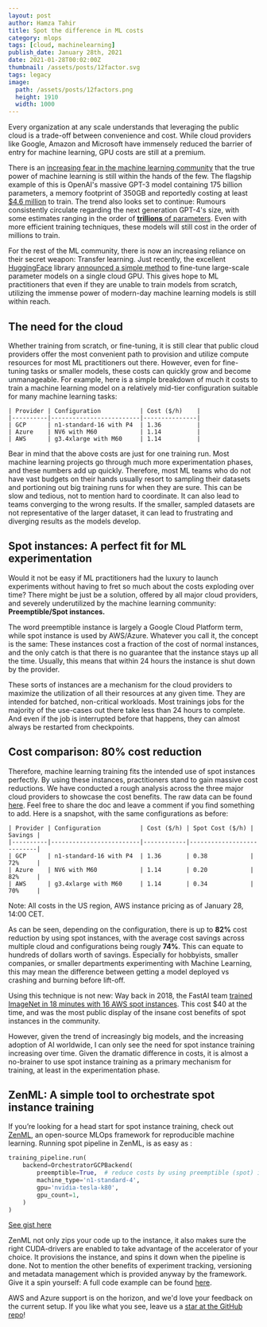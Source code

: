 ```yaml
---
layout: post
author: Hamza Tahir
title: Spot the difference in ML costs
category: mlops
tags: [cloud, machinelearning]
publish_date: January 28th, 2021
date: 2021-01-28T00:02:00Z
thumbnail: /assets/posts/12factor.svg
tags: legacy
image:
  path: /assets/posts/12factors.png
  height: 1910
  width: 1000
---
```


Every organization at any scale understands that leveraging the public cloud is a trade-off between convenience and
cost. While cloud providers like Google, Amazon and Microsoft have immensely reduced the barrier of entry for
machine learning, GPU costs are still at a premium.

There is an [increasing fear in the machine learning community](https://venturebeat.com/2020/06/01/ai-machine-learning-openai-gpt-3-size-isnt-everything/)
that the true power of machine learning is still within the hands of the few.
The flagship example of this is OpenAI's massive GPT-3 model containing 175 billion parameters, a memory footprint of
350GB and reportedly costing at least [$4.6 million](https://lambdalabs.com/blog/demystifying-gpt-3/) to train.
The trend also looks set to continue: Rumours consistently circulate regarding the next generation GPT-4's size, with some estimates ranging in the order of
[**trillions** of parameters](https://www.metaculus.com/questions/4852/how-many-parameters-will-gpt-4-have-if-it-is-released-in-billions-of-parameters/).
Even with more efficient training techniques, these models will still cost in the order of millions to train.

For the rest of the ML community, there is now an increasing reliance on their secret weapon: Transfer learning. Just recently,
the excellent [HuggingFace](https://huggingface.co/) library [announced a simple method](https://twitter.com/huggingface/status/1351560093658198022)
to fine-tune large-scale parameter models on a single cloud GPU. This gives hope to ML practitioners that even if they
are unable to train models from scratch, utilizing the immense power of modern-day
machine learning models is still within reach.

## The need for the cloud

Whether training from scratch, or fine-tuning, it is still clear that public cloud providers offer the most convenient
path to provision and utilize compute resources for most ML practitioners out there. However, even for fine-tuning tasks or
smaller models, these costs can quickly grow and become unmanageable. For example, here is a simple breakdown of much
it costs to train a machine learning model on a relatively mid-tier configuration suitable for many machine learning tasks:

```
| Provider | Configuration           | Cost ($/h)    |
|----------|-------------------------|---------------|
| GCP      | n1-standard-16 with P4  | 1.36          |
| Azure    | NV6 with M60            | 1.14          |
| AWS      | g3.4xlarge with M60     | 1.14          |
```

Bear in mind that the above costs are just for one training run. Most machine learning projects go through much more
experimentation phases, and these numbers add up quickly. Therefore, most ML teams who do not have vast budgets on their
hands usually resort to sampling their datasets and portioning out big training runs for when they are sure.
This can be slow and tedious, not to mention hard to coordinate. It can also lead to teams converging to the wrong
results. If the smaller, sampled datasets are not representative of the larger dataset, it can lead to frustrating and diverging
results as the models develop.

## Spot instances: A perfect fit for ML experimentation

Would it not be easy if ML practitioners had the luxury to launch experiments without having to fret so much about the
costs exploding over time? There might be just be a solution, offered by all major cloud providers, and severely underutilized
by the machine learning community: **Preemptible/Spot instances.**

The word preemptible instance is largely a Google Cloud Platform term, while spot instance is used by AWS/Azure. Whatever you call it,
the concept is the same: These instances cost a fraction of the cost of normal instances, and the only catch is that there is no
guarantee that the instance stays up all the time. Usually, this means that within 24 hours the instance is shut down by the provider.

These sorts of instances are a mechanism for the cloud providers to maximize the utilization of all their resources at any
given time. They are intended for batched, non-critical workloads.
Most trainings jobs for the majority of the use-cases out there take less than 24 hours to complete. And even if the
job is interrupted before that happens, they can almost always be restarted from checkpoints.

## Cost comparison: 80% cost reduction

Therefore, machine learning training fits the intended use of spot instances perfectly.
By using these instances, practitioners stand to gain massive cost reductions. We have conducted a rough analysis
across the three major cloud providers to showcase the cost benefits. The raw data can be found [here](https://docs.google.com/spreadsheets/d/1wErQviA3sI22fh3BscO4CMJyg6w1Qqi468O1bCxUFhc/edit?usp=sharing).
Feel free to share the doc and leave a comment if you find something to add. Here is a snapshot, with the same configurations as before:

```
| Provider | Configuration           | Cost ($/h) | Spot Cost ($/h) | Savings |
|----------|-------------------------|------------|---------------------------|
| GCP      | n1-standard-16 with P4  | 1.36       | 0.38            | 72%     |
| Azure    | NV6 with M60            | 1.14       | 0.20            | 82%     |
| AWS      | g3.4xlarge with M60     | 1.14       | 0.34            | 70%     |
```

Note: All costs in the US region, AWS instance pricing as of January 28, 14:00 CET.

As can be seen, depending on the configuration, there is up to **82%** cost reduction by using spot instances, with the
average cost savings across multiple cloud and configurations being rougly **74%**. This can equate to hundreds of dollars worth of
savings. Especially for hobbyists, smaller companies, or smaller departments experimenting with
Machine Learning, this may mean the difference between getting a model deployed vs crashing and burning before lift-off.

Using this technique is not new: Way back in 2018, the FastAI team [trained ImageNet in 18 minutes with 16 AWS spot
instances](https://www.fast.ai/2018/08/10/fastai-diu-imagenet/). This cost $40 at the time, and was the most public
display of the insane cost benefits of spot instances in the community.

However, given the trend of increasingly big models, and the increasing adoption of AI worldwide, I can only see the
need for spot instance training increasing over time. Given the dramatic difference in costs, it is almost a no-brainer
to use spot instance training as a primary mechanism for training, at least in the experimentation phase.

## ZenML: A simple tool to orchestrate spot instance training

If you’re looking for a head start for spot instance training, check out [ZenML](https://github.com/zenml-io/zenml),
an open-source MLOps framework for reproducible machine learning. Running spot pipeline in ZenML, is as easy as :

```python
training_pipeline.run(
    backend=OrchestratorGCPBackend(
        preemptible=True,  # reduce costs by using preemptible (spot) instances
        machine_type='n1-standard-4',
        gpu='nvidia-tesla-k80',
        gpu_count=1,
    )
)
```

[See gist here](https://gist.github.com/htahir1/62dc4baa12560e8b88ce156f76aaab5f)

ZenML not only zips your code up to the instance, it also makes sure the right CUDA-drivers are enabled to take advantage of the
accelerator of your choice. It provisions the instance, and spins it down when the pipeline is done. Not to mention the other benefits of
experiment tracking, versioning and metadata management which is
provided anyway by the framework. Give it a spin yourself: A full code example can be found [here](https://github.com/zenml-io/zenml/tree/main/examples).

AWS and Azure support is on the horizon, and we'd love your feedback on the current setup. If you like what you see,
leave us a [star at the GitHub repo](https://github.com/zenml-io/zenml)!
